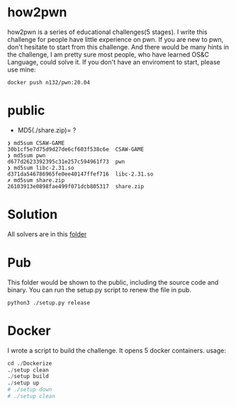 # how2pwn
how2pwn is a series of educational challenges(5 stages). I write this challenge for people have little experience on pwn. If you are new to pwn, don't hesitate to start from this challenge. And there would be many hints in the challenge, I am pretty sure most people, who have learned OS&C Language, could solve it. If you don't have an enviroment to start, please use mine: 

`docker push n132/pwn:20.04`

# public
* MD5(./share.zip)= ?

```
❯ md5sum CSAW-GAME 
30b1cf5e7d75d9d27de6cf603f538c6e  CSAW-GAME
❯ md5sum pwn 
d677d2623392395c31e257c594961f73  pwn
❯ md5sum libc-2.31.so 
d371da546786965fe0ee40147ffef716  libc-2.31.so
✗ md5sum share.zip
26103913e0898fae499f071dcb805317  share.zip
```
# Solution

All solvers are in this [folder][1]

# Pub

This folder would be shown to the public, including the source code and binary. You can run the setup.py script to renew the file in pub.

`python3 ./setup.py release`

# Docker

I wrote a script to build the challenge. It opens 5 docker containers.
usage:
```python
cd ./Dockerize
./setup clean
./setup build
./setup up
# ./setup down
# ./setup clean
```




[1]: ./solution


